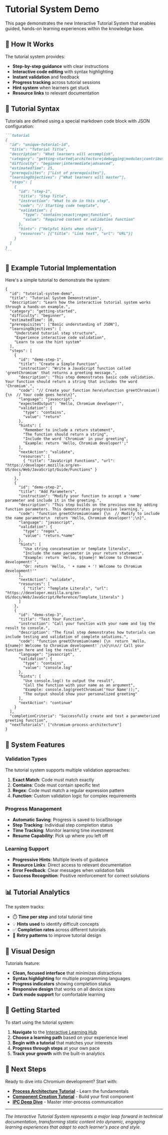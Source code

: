 # Tutorial System Demo

This page demonstrates the new Interactive Tutorial System that enables guided, hands-on learning experiences within the knowledge base.

## 🎯 **How It Works**

The tutorial system provides:
- **Step-by-step guidance** with clear instructions
- **Interactive code editing** with syntax highlighting  
- **Instant validation** and feedback
- **Progress tracking** across tutorial sessions
- **Hint system** when learners get stuck
- **Resource links** to relevant documentation

## 📝 **Tutorial Syntax**

Tutorials are defined using a special markdown code block with JSON configuration:

````markdown
```tutorial
{
  "id": "unique-tutorial-id",
  "title": "Tutorial Title",
  "description": "What learners will accomplish",
  "category": "getting-started|architecture|debugging|modules|contributing",
  "difficulty": "beginner|intermediate|advanced",
  "estimatedTime": 25,
  "prerequisites": ["List of prerequisites"],
  "learningObjectives": ["What learners will master"],
  "steps": [
    {
      "id": "step-1",
      "title": "Step Title",
      "instruction": "What to do in this step",
      "code": "// Starting code template",
      "validation": {
        "type": "contains|exact|regex|function",
        "value": "Required content or validation function"
      },
      "hints": ["Helpful hints when stuck"],
      "resources": [{"title": "Link text", "url": "URL"}]
    }
  ]
}
```
````

## 🚀 **Example Tutorial Implementation**

Here's a simple tutorial to demonstrate the system:

```tutorial
{
  "id": "tutorial-system-demo",
  "title": "Tutorial System Demonstration",
  "description": "Learn how the interactive tutorial system works through a hands-on example.",
  "category": "getting-started",
  "difficulty": "beginner",
  "estimatedTime": 10,
  "prerequisites": ["Basic understanding of JSON"],
  "learningObjectives": [
    "Understand tutorial step structure",
    "Experience interactive code validation",
    "Learn to use the hint system"
  ],
  "steps": [
    {
      "id": "demo-step-1",
      "title": "Create a Simple Function",
      "instruction": "Write a JavaScript function called 'greetChromium' that returns a greeting message.",
      "description": "This step demonstrates basic code validation. Your function should return a string that includes the word 'Chromium'.",
      "code": "// Create your function here\nfunction greetChromium() {\n  // Your code goes here\n}",
      "language": "javascript",
      "expectedOutput": "Hello, Chromium developer!",
      "validation": {
        "type": "contains",
        "value": "return"
      },
      "hints": [
        "Remember to include a return statement",
        "The function should return a string",
        "Include the word 'Chromium' in your greeting",
        "Example: return 'Hello, Chromium developer!';"
      ],
      "nextAction": "validate",
      "resources": [
        { "title": "JavaScript Functions", "url": "https://developer.mozilla.org/en-US/docs/Web/JavaScript/Guide/Functions" }
      ]
    },
    {
      "id": "demo-step-2", 
      "title": "Add Parameters",
      "instruction": "Modify your function to accept a 'name' parameter and include it in the greeting.",
      "description": "This step builds on the previous one by adding function parameters. This demonstrates progressive learning.",
      "code": "function greetChromium(name) {\n  // Modify to include the name parameter\n  return 'Hello, Chromium developer!';\n}",
      "language": "javascript",
      "validation": {
        "type": "regex",
        "value": "return.*name"
      },
      "hints": [
        "Use string concatenation or template literals",
        "Include the name parameter in your return statement",
        "Example: return `Hello, ${name}! Welcome to Chromium development!`",
        "Or: return 'Hello, ' + name + '! Welcome to Chromium development!'"
      ],
      "nextAction": "validate",
      "resources": [
        { "title": "Template Literals", "url": "https://developer.mozilla.org/en-US/docs/Web/JavaScript/Reference/Template_literals" }
      ]
    },
    {
      "id": "demo-step-3",
      "title": "Test Your Function",
      "instruction": "Call your function with your name and log the result to console.",
      "description": "The final step demonstrates how tutorials can include testing and validation of complete solutions.",
      "code": "function greetChromium(name) {\n  return `Hello, ${name}! Welcome to Chromium development!`;\n}\n\n// Call your function here and log the result",
      "language": "javascript", 
      "validation": {
        "type": "contains",
        "value": "console.log"
      },
      "hints": [
        "Use console.log() to output the result",
        "Call the function with your name as an argument",
        "Example: console.log(greetChromium('Your Name'));",
        "The output should show your personalized greeting"
      ],
      "nextAction": "continue"
    }
  ],
  "completionCriteria": "Successfully create and test a parameterized greeting function",
  "nextTutorials": ["chromium-process-architecture"]
}
```

## 🔧 **System Features**

### **Validation Types**

The tutorial system supports multiple validation approaches:

1. **Exact Match**: Code must match exactly
2. **Contains**: Code must contain specific text
3. **Regex**: Code must match a regular expression pattern  
4. **Function**: Custom validation logic for complex requirements

### **Progress Management**

- **Automatic Saving**: Progress is saved to localStorage
- **Step Tracking**: Individual step completion status
- **Time Tracking**: Monitor learning time investment
- **Resume Capability**: Pick up where you left off

### **Learning Support**

- **Progressive Hints**: Multiple levels of guidance
- **Resource Links**: Direct access to relevant documentation
- **Error Feedback**: Clear messages when validation fails
- **Success Recognition**: Positive reinforcement for correct solutions

## 📊 **Tutorial Analytics**

The system tracks:
- ⏱️ **Time per step** and total tutorial time
- 💡 **Hints used** to identify difficult concepts
- ✅ **Completion rates** across different tutorials
- 🔄 **Retry patterns** to improve tutorial design

## 🎨 **Visual Design**

Tutorials feature:
- **Clean, focused interface** that minimizes distractions
- **Syntax highlighting** for multiple programming languages
- **Progress indicators** showing completion status
- **Responsive design** that works on all device sizes
- **Dark mode support** for comfortable learning

## 🚀 **Getting Started**

To start using the tutorial system:

1. **Navigate** to the [Interactive Learning Hub](./overview)
2. **Choose a learning path** based on your experience level
3. **Begin with a tutorial** that matches your interests
4. **Progress through steps** at your own pace
5. **Track your growth** with the built-in analytics

## 🎯 **Next Steps**

Ready to dive into Chromium development? Start with:

- **[Process Architecture Tutorial](./interactive-chromium-tutorials#chromium-process-architecture)** - Learn the fundamentals
- **[Component Creation Tutorial](./interactive-chromium-tutorials#first-chromium-component)** - Build your first component
- **[IPC Deep Dive](./interactive-chromium-tutorials#chromium-ipc-deep-dive)** - Master inter-process communication

---

*The Interactive Tutorial System represents a major leap forward in technical documentation, transforming static content into dynamic, engaging learning experiences that adapt to each learner's pace and style.*
